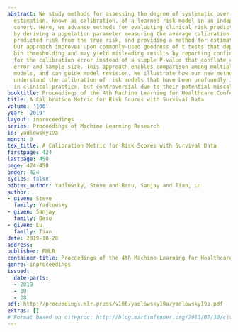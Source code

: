 ```yaml
---
abstract: We study methods for assessing the degree of systematic over- or under-
  estimation, known as calibration, of a learned risk model in an independent validation
  cohort. Here, we advance methods for evaluating clinical risk prediction models
  by deriving a population parameter measuring the average calibration error of the
  predicted risk from the true risk, and providing a method for estimation and inference.
  Our approach improves upon commonly-used goodness of t tests that depends on subjective
  bin thresholding and may yield misleading results by reporting confidence intervals
  for the calibration error instead of a simple P-value that conflate calibration
  error and sample size. This approach enables comparison among multiple risk prediction
  models, and can guide model revision. We illustrate how our new method helps to
  understand the calibration of risk models that have been profoundly influential
  in clinical practice, but controversial due to their potential miscalibration.
booktitle: Proceedings of the 4th Machine Learning for Healthcare Conference
title: A Calibration Metric for Risk Scores with Survival Data
volume: '106'
year: '2019'
layout: inproceedings
series: Proceedings of Machine Learning Research
id: yadlowsky19a
month: 0
tex_title: A Calibration Metric for Risk Scores with Survival Data
firstpage: 424
lastpage: 450
page: 424-450
order: 424
cycles: false
bibtex_author: Yadlowsky, Steve and Basu, Sanjay and Tian, Lu
author:
- given: Steve
  family: Yadlowsky
- given: Sanjay
  family: Basu
- given: Lu
  family: Tian
date: 2019-10-28
address: 
publisher: PMLR
container-title: Proceedings of the 4th Machine Learning for Healthcare Conference
genre: inproceedings
issued:
  date-parts:
  - 2019
  - 10
  - 28
pdf: http://proceedings.mlr.press/v106/yadlowsky19a/yadlowsky19a.pdf
extras: []
# Format based on citeproc: http://blog.martinfenner.org/2013/07/30/citeproc-yaml-for-bibliographies/
---
```

